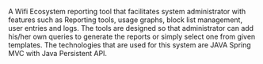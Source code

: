 A Wifi Ecosystem reporting tool that facilitates system administrator with features such as Reporting tools, usage graphs, 
block list management, user entries and logs. The tools are designed so that administrator can add his/her own queries to
generate the reports or simply select one from given templates. The technologies that are used for this system are JAVA 
Spring MVC with Java Persistent API.
